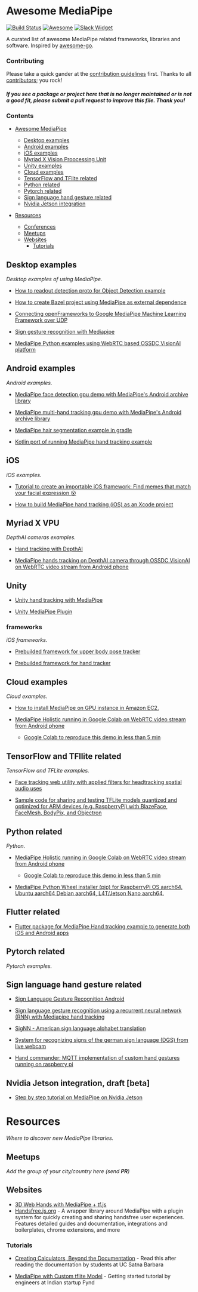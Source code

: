 # Awesome MediaPipe

[![Build Status](https://travis-ci.org/mgyong/awesome-mediapipe.svg?branch=master)](https://travis-ci.org/mgyong/awesome-mediapipe) [![Awesome](https://cdn.rawgit.com/sindresorhus/awesome/d7305f38d29fed78fa85652e3a63e154dd8e8829/media/badge.svg)](https://github.com/sindresorhus/awesome) [![Slack Widget](https://img.shields.io/badge/join-us%20on%20slack-gray.svg?longCache=true&logo=slack&colorB=red)](https://mediapipe.page.link/joinslack)

A curated list of awesome MediaPipe related frameworks, libraries and software. Inspired by [awesome-go](https://github.com/avelino/awesome-go).

### Contributing

Please take a quick gander at the [contribution guidelines](https://github.com/mgyong/awesome-mediapipe/blob/master/CONTRIBUTING.md) first. Thanks to all [contributors](https://github.com/mgyong/awesome-mediapipe/graphs/contributors); you rock!

#### *If you see a package or project here that is no longer maintained or is not a good fit, please submit a pull request to improve this file. Thank you!*

### Contents

- [Awesome MediaPipe](#awesome-mp)
    - [Desktop examples](#desktop-examples)
    - [Android examples](#android-examples)
    - [iOS examples](#ios)
    - [Myriad X Vision Proocessing Unit](#myriad-x-vpu)
    - [Unity examples](#unity)
    - [Cloud examples](#cloud-examples)
    - [TensorFlow and TFlite related](#tensorflow-and-tfllite-related)
    - [Python related](#python-related)
    - [Pytorch related](#pytorch-related)
    - [Sign language hand gesture related](#sign-language-hand-gesture-related)
    - [Nvidia Jetson integration](#nvidia-jetson-integration-draft-beta)

- [Resources](#resources)
    - [Conferences](#conferences)
    - [Meetups](#meetups)
    - [Websites](#websites)
        - [Tutorials](#tutorials)

## Desktop examples

*Desktop examples of using MediaPipe.*

* [How to readout detection proto for Object Detection example](https://github.com/mgyong/mediapipe-issue200)

* [How to create Bazel project using MediaPipe as external dependence](https://github.com/mgyong/mediapipe_addons)

* [Connecting openFrameworks to Google MediaPipe Machine Learning Framework over UDP](https://github.com/madelinegannon/example-mediapipe-udp)

* [Sign gesture recognition with Mediapipe](https://github.com/nodamu/sign-language-recogntion)

* [MediaPipe Python examples using WebRTC based OSSDC VisionAI platform](https://github.com/OSSDC/OSSDC-VisionAI-Core/blob/master/video_processing_mediapipe.py)

## Android examples

*Android examples.*

* [MediaPipe face detection gpu demo with MediaPipe's Android archive library](https://github.com/jiuqiant/mediapipe_face_detection_aar_example)

* [MediaPipe multi-hand tracking gpu demo with MediaPipe's Android archive library](https://github.com/jiuqiant/mediapipe_multi_hands_tracking_aar_example)

* [MediaPipe hair segmentation example in gradle](https://github.com/afsaredrisy/MediapipeSegmentationGradle)

* [Kotlin port of running MediaPipe hand tracking example](https://github.com/machidyo/MediaPipeHandTracking)

## iOS

*iOS examples.*

* [Tutorial to create an importable iOS framework: Find memes that match your facial expression 😮](https://medium.com/@powderapp/mediapipe-tutorial-find-memes-that-match-your-facial-expression-9bf598da98c0)

* [How to build MediaPipe hand tracking (iOS) as an Xcode project](https://qiita.com/ponte1010/items/ed10cb2b5dcf7579f9bc)

## Myriad X VPU

*DepthAI cameras examples.*

* [Hand tracking with DepthAI](https://github.com/geaxgx/depthai_hand_tracker)

* [MediaPipe hands tracking on DepthAI camera through OSSDC VisionAI on WebRTC video stream from Android phone](https://www.youtube.com/watch?v=CdvpjKfNUWw)

## Unity

* [Unity hand tracking with MediaPipe](https://github.com/TesseraktZero/UnityHandTrackingWithMediapipe)

* [Unity MediaPipe Plugin](https://github.com/homuler/MediapipeUnityPlugin)

### frameworks

*iOS frameworks.*

* [Prebuilded framework for upper body pose tracker](https://github.com/noppefoxwolf/UpperBodyPoseTracker)

* [Prebuilded framework for hand tracker](https://github.com/noppefoxwolf/HandTracker)

## Cloud examples

*Cloud examples.*

* [How to install MediaPipe on GPU instance in Amazon EC2.](https://dev.classmethod.jp/articles/mediapipe-install-on-aws-ec2-with-gpu-english/)

* [MediaPipe Holistic running in Google Colab on WebRTC video stream from Android phone](https://www.youtube.com/watch?v=0l9Bb5IC86E)
    - [Google Colab to reproduce this demo in less than 5 min](https://colab.research.google.com/github/OSSDC/OSSDC-VisionAI-Core/blob/master/OSSDC_VisionAI_demo_reel.ipynb)

## TensorFlow and TFllite related

*TensorFlow and TFLite examples.*

* [Face tracking web utility with applied filters for headtracking spatial audio uses](https://github.com/Mach1Studios/m1-web-spatialaudioplayer)

* [Sample code for sharing and testing TFLite models quantized and optimized for ARM devices (e.g. RaspberryPi) with BlazeFace, FaceMesh, BodyPix, and Objectron](https://github.com/PINTO0309/PINTO_model_zoo)

## Python related

*Python.*

* [MediaPipe Holistic running in Google Colab on WebRTC video stream from Android phone](https://www.youtube.com/watch?v=0l9Bb5IC86E)
    - [Google Colab to reproduce this demo in less than 5 min](https://colab.research.google.com/github/OSSDC/OSSDC-VisionAI-Core/blob/master/OSSDC_VisionAI_demo_reel.ipynb)

* [MediaPipe Python Wheel installer (pip) for RaspberryPi OS aarch64, Ubuntu aarch64 Debian aarch64, L4T/Jetson Nano aarch64.](https://github.com/PINTO0309/mediapipe-bin)

## Flutter related

* [Flutter package for MediaPipe Hand tracking example to generate both iOS and Android apps](https://github.com/zhouzaihang/flutter_hand_tracking_plugin)

## Pytorch related

*Pytorch examples.*

## Sign language hand gesture related
* [Sign Language Gesture Recognition Android](https://github.com/nodamu/sign-language-recogntion-android)

* [Sign language gesture recognition using a recurrent neural network (RNN) with Mediapipe hand tracking](https://github.com/rabBit64/Sign-language-recognition-with-RNN-and-Mediapipe)

* [SigNN - American sign language alphabet translation](https://github.com/AriAlavi/SigNN)

* [System for recognizing signs of the german sign language (DGS) from live webcam](https://github.com/Tachionstrahl/SignLanguageRecognition)

* [Hand commander: MQTT implementation of custom hand gestures running on raspberry pi](https://www.deuxexsilicon.com/2020/03/16/1st-motivation-and-first-steps/)

## Nvidia Jetson integration, draft [beta]
*  [Step by step tutorial on MediaPipe on Nvidia Jetson](https://github.com/AndreV84/mediapipe)

# Resources

*Where to discover new MediaPipe libraries.*

## Meetups

*Add the group of your city/country here (send **PR**)*

## Websites

* [3D Web Hands with MediaPipe + tf.js](https://glitch.com/edit/#!/3dweb-hands?path=README.md%3A1%3A0)
* [Handsfree.js.org](https://handsfree.js.org) - A wrapper library around MediaPipe with a plugin system for quickly creating and sharing handsfree user experiences. Features detailed guides and documentation, integrations and boilerplates, chrome extensions, and more

### Tutorials

* [Creating Calculators, Beyond the Documentation](https://codeburst.io/creating-calculators-in-mediapipe-beyond-the-documentation-83e1883b91a?source=friends_link&sk=0428794f27a1e7d62cdd0726fdc5eb62) - Read this after reading the documentation by students at UC Satna Barbara

* [MediaPipe with Custom tflite Model](https://blog.gofynd.com/mediapipe-with-custom-tflite-model-d3ea0427b3c1?gi=34cdb896bc94) - Getting started tutorial by engineers at Indian startup Fynd
